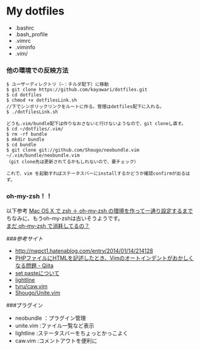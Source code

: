 # My dotfiles
* .bashrc
* .bash_profile
* .vimrc
* .viminfo
* .vim/

### 他の環境での反映方法
``` 
$ ユーザーディレクトリ（~：チルダ配下）に移動
$ git clone https://github.com/kayawari/dotfiles.git
$ cd dotfiles
$ chmod +x dotfilesLink.sh
//下でシンボリックリンクをルートに作る。管理はdotfiles配下に入れる。
$ ./dotfilesLink.sh 

どうも.vim/bundle配下は作りなおさないと行けないようなので、git cloneし直す。
$ cd ~/dotfiles/.vim/
$ rm -rf bundle
$ mkdir bundle
$ cd bundle
$ git clone git://github.com/Shougo/neobundle.vim ~/.vim/bundle/neobundle.vim
（git clone先は更新されてるかもしれないので、要チェック）

これで、vim を起動すればステータスバーにinstallするかどうか確認confirmが出るはず。
```

### oh-my-zsh！！
以下参考
[Mac OS X で zsh ＋ oh-my-zsh の環境を作って一通り設定するまで](http://qiita.com/udzura/items/0d08d71d809bfd8c5981)  
ちなみに、もうoh-my-zshは古いそうようです。  
[まだ oh-my-zsh で消耗してるの？](http://qiita.com/b4b4r07/items/875235f6122a6d779306)  

###_参考サイト_
* http://nwpct1.hatenablog.com/entry/2014/01/14/214128
* [PHPファイルにHTMLを記述したとき、Vimのオートインデントがおかしくなる問題 - Qiita](http://qiita.com/hashiohiro/items/71a47061e91b61bbb189)
* [set pasteについて](http://qiita.com/quwa/items/019250dbca167985fe32)
* [lightline](https://github.com/itchyny/lightline.vim)
* [tyru/caw.vim](https://github.com/tyru/caw.vim)
* [Shougo/Unite.vim](https://github.com/Shougo/unite.vim)

###プラグイン
* neobundle ：プラグイン管理
* unite.vim :ファイル一覧など表示
* lightline :ステータスバーをちょっとかっこよく
* caw.vim :コメントアウトを便利に

